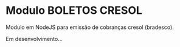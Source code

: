 # Modulo BOLETOS CRESOL
Modulo em NodeJS para emissão de cobranças cresol (bradesco).

Em desenvolvimento...
